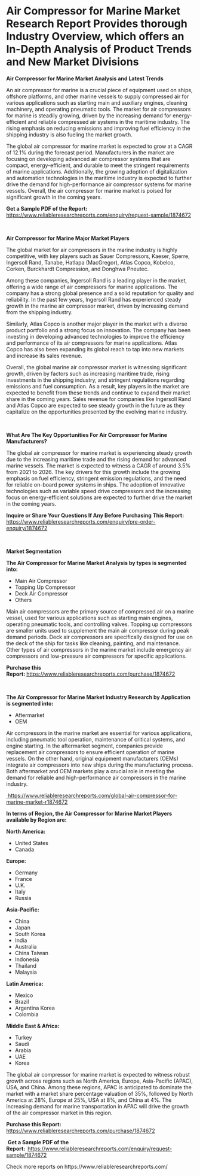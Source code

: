 <p><h1>Air Compressor for Marine Market Research Report Provides thorough Industry Overview, which offers an In-Depth Analysis of Product Trends and New Market Divisions</h1></p><p><strong>Air Compressor for Marine Market Analysis and Latest Trends</strong></p>
<p><p>An air compressor for marine is a crucial piece of equipment used on ships, offshore platforms, and other marine vessels to supply compressed air for various applications such as starting main and auxiliary engines, cleaning machinery, and operating pneumatic tools. The market for air compressors for marine is steadily growing, driven by the increasing demand for energy-efficient and reliable compressed air systems in the maritime industry. The rising emphasis on reducing emissions and improving fuel efficiency in the shipping industry is also fueling the market growth.</p><p>The global air compressor for marine market is expected to grow at a CAGR of 12.1% during the forecast period. Manufacturers in the market are focusing on developing advanced air compressor systems that are compact, energy-efficient, and durable to meet the stringent requirements of marine applications. Additionally, the growing adoption of digitalization and automation technologies in the maritime industry is expected to further drive the demand for high-performance air compressor systems for marine vessels. Overall, the air compressor for marine market is poised for significant growth in the coming years.</p></p>
<p><strong>Get a Sample PDF of the Report:&nbsp;</strong> <a href="https://www.reliableresearchreports.com/enquiry/request-sample/1874672">https://www.reliableresearchreports.com/enquiry/request-sample/1874672</a></p>
<p>&nbsp;</p>
<p><strong>Air Compressor for Marine Major Market Players</strong></p>
<p><p>The global market for air compressors in the marine industry is highly competitive, with key players such as Sauer Compressors, Kaeser, Sperre, Ingersoll Rand, Tanabe, Hatlapa (MacGregor), Atlas Copco, Kobelco, Corken, Burckhardt Compression, and Donghwa Pneutec. </p><p>Among these companies, Ingersoll Rand is a leading player in the market, offering a wide range of air compressors for marine applications. The company has a strong global presence and a solid reputation for quality and reliability. In the past few years, Ingersoll Rand has experienced steady growth in the marine air compressor market, driven by increasing demand from the shipping industry.</p><p>Similarly, Atlas Copco is another major player in the market with a diverse product portfolio and a strong focus on innovation. The company has been investing in developing advanced technologies to improve the efficiency and performance of its air compressors for marine applications. Atlas Copco has also been expanding its global reach to tap into new markets and increase its sales revenue.</p><p>Overall, the global marine air compressor market is witnessing significant growth, driven by factors such as increasing maritime trade, rising investments in the shipping industry, and stringent regulations regarding emissions and fuel consumption. As a result, key players in the market are expected to benefit from these trends and continue to expand their market share in the coming years. Sales revenue for companies like Ingersoll Rand and Atlas Copco are expected to see steady growth in the future as they capitalize on the opportunities presented by the evolving marine industry.</p></p>
<p>&nbsp;</p>
<p><strong>What Are The Key Opportunities For Air Compressor for Marine Manufacturers?</strong></p>
<p><p>The global air compressor for marine market is experiencing steady growth due to the increasing maritime trade and the rising demand for advanced marine vessels. The market is expected to witness a CAGR of around 3.5% from 2021 to 2026. The key drivers for this growth include the growing emphasis on fuel efficiency, stringent emission regulations, and the need for reliable on-board power systems in ships. The adoption of innovative technologies such as variable speed drive compressors and the increasing focus on energy-efficient solutions are expected to further drive the market in the coming years.</p></p>
<p><strong>Inquire or Share Your Questions If Any Before Purchasing This Report:</strong> <a href="https://www.reliableresearchreports.com/enquiry/pre-order-enquiry/1874672">https://www.reliableresearchreports.com/enquiry/pre-order-enquiry/1874672</a></p>
<p>&nbsp;</p>
<p><strong>Market Segmentation</strong></p>
<p><strong>The Air Compressor for Marine Market Analysis by types is segmented into:</strong></p>
<p><ul><li>Main Air Compressor</li><li>Topping Up Compressor</li><li>Deck Air Compressor</li><li>Others</li></ul></p>
<p><p>Main air compressors are the primary source of compressed air on a marine vessel, used for various applications such as starting main engines, operating pneumatic tools, and controlling valves. Topping up compressors are smaller units used to supplement the main air compressor during peak demand periods. Deck air compressors are specifically designed for use on the deck of the ship for tasks like cleaning, painting, and maintenance. Other types of air compressors in the marine market include emergency air compressors and low-pressure air compressors for specific applications.</p></p>
<p><strong>Purchase this Report:&nbsp;</strong><a href="https://www.reliableresearchreports.com/purchase/1874672">https://www.reliableresearchreports.com/purchase/1874672</a></p>
<p>&nbsp;</p>
<p><strong>The Air Compressor for Marine Market Industry Research by Application is segmented into:</strong></p>
<p><ul><li>Aftermarket</li><li>OEM</li></ul></p>
<p><p>Air compressors in the marine market are essential for various applications, including pneumatic tool operation, maintenance of critical systems, and engine starting. In the aftermarket segment, companies provide replacement air compressors to ensure efficient operation of marine vessels. On the other hand, original equipment manufacturers (OEMs) integrate air compressors into new ships during the manufacturing process. Both aftermarket and OEM markets play a crucial role in meeting the demand for reliable and high-performance air compressors in the marine industry.</p></p>
<p><a href="https://www.reliableresearchreports.com/global-air-compressor-for-marine-market-r1874672">&nbsp;https://www.reliableresearchreports.com/global-air-compressor-for-marine-market-r1874672</a></p>
<p><strong>In terms of Region, the Air Compressor for Marine Market Players available by Region are:</strong></p>
<p>
    <p> <strong> North America: </strong>
        <ul>
            <li>United States</li>
            <li>Canada</li>
        </ul>
        </p> 
    <p> <strong> Europe: </strong>
        <ul>
            <li>Germany</li>
            <li>France</li>
            <li>U.K.</li>
            <li>Italy</li>
            <li>Russia</li>
        </ul>
        </p> 
    <p> <strong> Asia-Pacific: </strong>
        <ul>
            <li>China</li>
            <li>Japan</li>
            <li>South Korea</li>
            <li>India</li>
            <li>Australia</li>
            <li>China Taiwan</li>
            <li>Indonesia</li>
            <li>Thailand</li>
            <li>Malaysia</li>
        </ul>
        </p> 
    <p> <strong> Latin America: </strong>
        <ul>
            <li>Mexico</li>
            <li>Brazil</li>
            <li>Argentina Korea</li>
            <li>Colombia</li>
        </ul>
        </p> 
    <p> <strong> Middle East & Africa: </strong>
        <ul>
            <li>Turkey</li>
            <li>Saudi</li>
            <li>Arabia</li>
            <li>UAE</li>
            <li>Korea</li>
        </ul>
    </p>
    </p>
<p><p>The global air compressor for marine market is expected to witness robust growth across regions such as North America, Europe, Asia-Pacific (APAC), USA, and China. Among these regions, APAC is anticipated to dominate the market with a market share percentage valuation of 35%, followed by North America at 28%, Europe at 25%, USA at 8%, and China at 4%. The increasing demand for marine transportation in APAC will drive the growth of the air compressor market in this region.</p></p>
<p><strong>Purchase this Report: </strong><a href="https://www.reliableresearchreports.com/purchase/1874672">https://www.reliableresearchreports.com/purchase/1874672</a></p>
<p>&nbsp;<strong>Get a Sample PDF of the Report:&nbsp;&nbsp;</strong><a href="https://www.reliableresearchreports.com/enquiry/request-sample/1874672">https://www.reliableresearchreports.com/enquiry/request-sample/1874672</a></p>
<p><strong></strong></p>
<p>Check more reports on https://www.reliableresearchreports.com/</p>